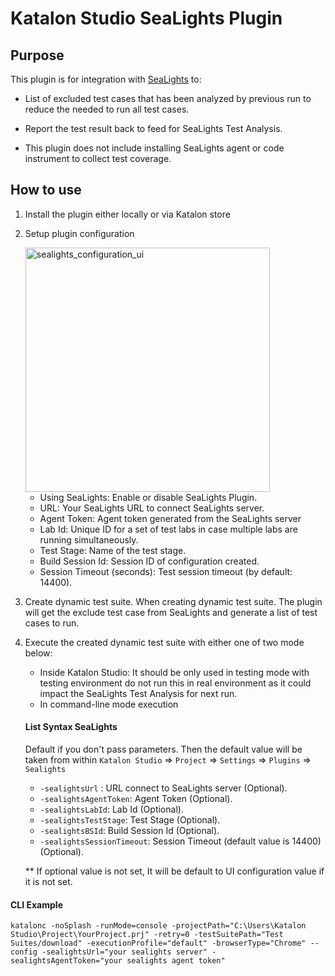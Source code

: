 # Katalon Studio SeaLights Plugin

## Purpose
This plugin is for integration with [SeaLights](https://www.sealights.io) to:
- List of excluded test cases that has been analyzed by previous run to reduce the needed to run all test cases.
- Report the test result back to feed for SeaLights Test Analysis.

- This plugin does not include installing SeaLights agent or code instrument to collect test coverage.

## How to use
1. Install the plugin either locally or via Katalon store
2. Setup plugin configuration

   <img width="391" alt="sealights_configuration_ui" src="https://user-images.githubusercontent.com/1128/216404017-896458db-973c-4049-a53d-ec0f0fb7c2dc.png">

   - Using SeaLights: Enable or disable SeaLights Plugin.
   - URL: Your SeaLights URL to connect SeaLights server.
   - Agent Token: Agent token generated from the SeaLights server 
   - Lab Id: Unique ID for a set of test labs in case multiple labs are running simultaneously.
   - Test Stage: Name of the test stage.
   - Build Session Id: Session ID of configuration created.
   - Session Timeout (seconds): Test session timeout (by default: 14400).
4. Create dynamic test suite.
When creating dynamic test suite. The plugin will get the exclude test case from SeaLights and generate a list of test cases to run.
5. Execute the created dynamic test suite with either one of two mode below:
    + Inside Katalon Studio:
    It should be only used in testing mode with testing environment do not run this in real environment as it could impact the SeaLights Test Analysis for next run.
    + In command-line mode execution
    #### List Syntax SeaLights
    Default if you don't pass parameters. Then the default value will be taken from within `Katalon Studio` => `Project` => `Settings` => `Plugins` => `Sealights`
    - `-sealightsUrl` : URL connect to SeaLights server (Optional).
    - `-sealightsAgentToken`: Agent Token (Optional).
    - `-sealightsLabId`:  Lab Id (Optional).
    - `-sealightsTestStage`: Test Stage (Optional).
    - `-sealightsBSId`: Build Session Id (Optional). 
    - `-sealightsSessionTimeout`: Session Timeout (default value is 14400) (Optional).

    ** If optional value is not set, It will be default to UI configuration value if it is not set.

#### CLI Example
```
katalonc -noSplash -runMode=console -projectPath="C:\Users\Katalon Studio\Project\YourProject.prj" -retry=0 -testSuitePath="Test Suites/download" -executionProfile="default" -browserType="Chrome" --config -sealightsUrl="your sealights server" -sealightsAgentToken="your sealights agent token"
```


